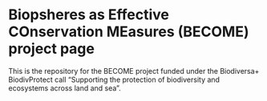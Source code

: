 # Biopsheres as Effective COnservation MEasures (BECOME) project page

This is the repository for the BECOME project funded under the Biodiversa+ BiodivProtect call “Supporting the protection of biodiversity and ecosystems across land and sea”.
